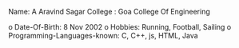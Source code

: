 Name: A Aravind Sagar
College : Goa College Of Engineering

o Date-Of-Birth: 8 Nov 2002
o Hobbies: Running, Football, Sailing
o Programming-Languages-known: C, C++, js, HTML, Java